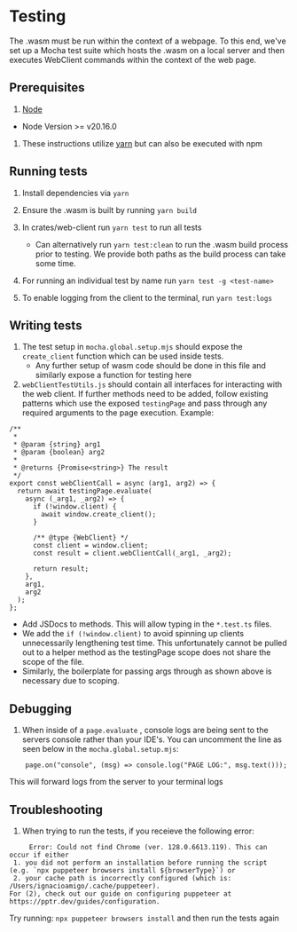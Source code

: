 # Testing

The .wasm must be run within the context of a webpage. To this end, we've set up a Mocha
test suite which hosts the .wasm on a local server and then executes WebClient commands
within the context of the web page.

## Prerequisites 

1. [Node](https://nodejs.org/en/download/package-manager)
  - Node Version >= v20.16.0
1. These instructions utilize [yarn](https://classic.yarnpkg.com/lang/en/docs/install) but can also be executed with npm

## Running tests

1. Install dependencies via `yarn`
1. Ensure the .wasm is built by running `yarn build`
1. In crates/web-client run `yarn test` to run all tests

   - Can alternatively run `yarn test:clean` to run the .wasm build process prior to testing. We provide both paths as the build process can take some time.

1. For running an individual test by name run `yarn test -g <test-name>`
1. To enable logging from the client to the terminal, run `yarn test:logs` 

## Writing tests

1. The test setup in `mocha.global.setup.mjs` should expose the `create_client` function which can be used inside tests.
   - Any further setup of wasm code should be done in this file and similarly expose a function for testing here
1. `webClientTestUtils.js` should contain all interfaces for interacting with the web client. If further methods need to be added, follow existing patterns which use the exposed `testingPage` and pass through any required arguments to the page execution. Example:

```
/**
 *
 * @param {string} arg1
 * @param {boolean} arg2
 *
 * @returns {Promise<string>} The result
 */
export const webClientCall = async (arg1, arg2) => {
  return await testingPage.evaluate(
    async (_arg1, _arg2) => {
      if (!window.client) {
        await window.create_client();
      }

      /** @type {WebClient} */
      const client = window.client;
      const result = client.webClientCall(_arg1, _arg2);

      return result;
    },
    arg1,
    arg2
  );
};
```

- Add JSDocs to methods. This will allow typing in the `*.test.ts` files.
- We add the `if (!window.client)` to avoid spinning up clients unnecessarily lengthening test time. This unfortunately cannot be pulled out to a helper method as the testingPage scope does not share the scope of the file.
- Similarly, the boilerplate for passing args through as shown above is necessary due to scoping.

## Debugging

1. When inside of a `page.evaluate` , console logs are being sent to the servers console rather than your IDE's. You can uncomment the line as seen below in the `mocha.global.setup.mjs`:

```
    page.on("console", (msg) => console.log("PAGE LOG:", msg.text()));
```

This will forward logs from the server to your terminal logs

## Troubleshooting

1. When trying to run the tests, if you receieve the following error:

```
     Error: Could not find Chrome (ver. 128.0.6613.119). This can occur if either
 1. you did not perform an installation before running the script (e.g. `npx puppeteer browsers install ${browserType}`) or
 2. your cache path is incorrectly configured (which is: /Users/ignacioamigo/.cache/puppeteer).
For (2), check out our guide on configuring puppeteer at https://pptr.dev/guides/configuration.
```

Try running: `npx puppeteer browsers install` and then run the tests again

